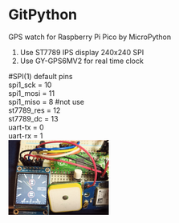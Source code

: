 # GitPython
GPS watch for Raspberry Pi Pico by MicroPython<br>
1) Use ST7789 IPS display 240x240 SPI<br>
2) Use GY-GPS6MV2 for real time clock<br>

#SPI(1) default pins<br>
spi1_sck   = 10<br>
spi1_mosi  = 11<br>
spi1_miso  =  8     #not use<br>
st7789_res = 12<br>
st7789_dc  = 13<br>
uart-tx    = 0<br>
uart-rx    = 1<br>
<img src="images/GPSwatchPico.jpg" width=200><br>
